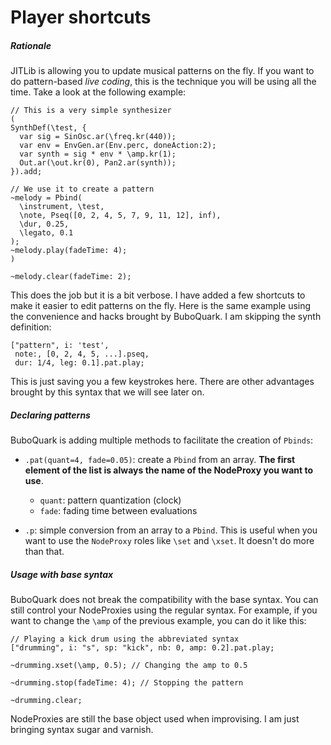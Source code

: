 # Player shortcuts

##### Rationale

JITLib is allowing you to update musical patterns on the fly. If you want to do
pattern-based _live coding_, this is the technique you will be using all the
time. Take a look at the following example:

```supercollider
// This is a very simple synthesizer
(
SynthDef(\test, {
  var sig = SinOsc.ar(\freq.kr(440));
  var env = EnvGen.ar(Env.perc, doneAction:2);
  var synth = sig * env * \amp.kr(1);
  Out.ar(\out.kr(0), Pan2.ar(synth));
}).add;

// We use it to create a pattern
~melody = Pbind(
  \instrument, \test,
  \note, Pseq([0, 2, 4, 5, 7, 9, 11, 12], inf),
  \dur, 0.25,
  \legato, 0.1
);
~melody.play(fadeTime: 4);
)

~melody.clear(fadeTime: 2);
```

This does the job but it is a bit verbose. I have added a few shortcuts to make
it easier to edit patterns on the fly. Here is the same example using the
convenience and hacks brought by BuboQuark. I am skipping the synth definition:

```supercollider
["pattern", i: 'test',
 note:, [0, 2, 4, 5, ...].pseq,
 dur: 1/4, leg: 0.1].pat.play;

```
This is just saving you a few keystrokes here. There are other advantages
brought by this syntax that we will see later on.

##### Declaring patterns

BuboQuark is adding multiple methods to facilitate the creation of `Pbinds`:

- `.pat(quant=4, fade=0.05)`: create a `Pbind` from an array. **The first element of the list is always the
name of the NodeProxy you want to use**.
  - `quant`: pattern quantization (clock)
  - `fade`: fading time between evaluations


- `.p`: simple conversion from an array to a `Pbind`. This is useful when you want to use the `NodeProxy` roles like `\set` and `\xset`. It doesn't do more than that.

##### Usage with base syntax

BuboQuark does not break the compatibility with the base syntax. You can still control your NodeProxies using the regular syntax. For example, if you want to change the `\amp` of the previous example, you can do it like this:
```supercollider
// Playing a kick drum using the abbreviated syntax
["drumming", i: "s", sp: "kick", nb: 0, amp: 0.2].pat.play;

~drumming.xset(\amp, 0.5); // Changing the amp to 0.5

~drumming.stop(fadeTime: 4); // Stopping the pattern

~drumming.clear;
```
NodeProxies are still the base object used when improvising. I am just bringing syntax sugar and varnish.
